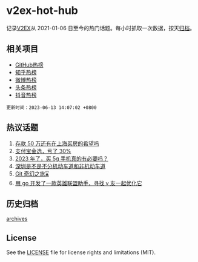 # v2ex-hot-hub

 记录[V2EX](https://www.v2ex.com/)从 2021-01-06 日至今的热门话题。每小时抓取一次数据，按天[归档](archives)。
 
 ## 相关项目

- [GitHub热榜](https://github.com/it985/github-hot-hub)
- [知乎热榜](https://github.com/it985/zhihu-hot-hub)
- [微博热榜](https://github.com/it985/weibo-hot-hub)
- [头条热榜](https://github.com/it985/toutiao-hot-hub)
- [抖音热榜](https://github.com/it985/douyin-hot-hub)


 `更新时间：2023-06-13 14:07:02 +0800`

## 热议话题

1. [存款 50 万还有在上海买房的希望吗](https://www.v2ex.com/t/948135)
1. [支付宝金选，亏了 30%](https://www.v2ex.com/t/948196)
1. [2023 年了，买 5g 手机真的有必要吗？](https://www.v2ex.com/t/948121)
1. [深圳是不是不分机动车道和非机动车道](https://www.v2ex.com/t/948082)
1. [Git 奇幻之旅⌛️](https://www.v2ex.com/t/948186)
1. [用 go 开发了一款英雄联盟助手，寻找 v 友一起优化它](https://www.v2ex.com/t/948039)

## 历史归档

[archives](archives)

## License

See the [LICENSE](LICENSE) file for license rights and limitations (MIT).
